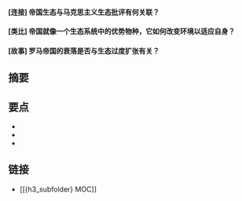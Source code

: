 #### [连接] 帝国生态与马克思主义生态批评有何关联？


#### [类比] 帝国就像一个生态系统中的优势物种，它如何改变环境以适应自身？


#### [故事] 罗马帝国的衰落是否与生态过度扩张有关？


## 摘要


## 要点

- 
- 
- 

## 链接

- [[{h3_subfolder} MOC]]
